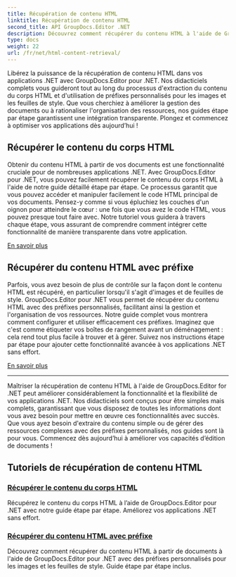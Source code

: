 ```yaml
---
title: Récupération de contenu HTML
linktitle: Récupération de contenu HTML
second_title: API GroupDocs.Editor .NET
description: Découvrez comment récupérer du contenu HTML à l'aide de GroupDocs.Editor pour .NET. Guides étape par étape pour récupérer le contenu du corps et les préfixes personnalisés inclus.
type: docs
weight: 22
url: /fr/net/html-content-retrieval/
---
```

Libérez la puissance de la récupération de contenu HTML dans vos applications .NET avec GroupDocs.Editor pour .NET. Nos didacticiels complets vous guideront tout au long du processus d'extraction du contenu du corps HTML et d'utilisation de préfixes personnalisés pour les images et les feuilles de style. Que vous cherchiez à améliorer la gestion des documents ou à rationaliser l'organisation des ressources, nos guides étape par étape garantissent une intégration transparente. Plongez et commencez à optimiser vos applications dès aujourd’hui !

## Récupérer le contenu du corps HTML

Obtenir du contenu HTML à partir de vos documents est une fonctionnalité cruciale pour de nombreuses applications .NET. Avec GroupDocs.Editor pour .NET, vous pouvez facilement récupérer le contenu du corps HTML à l'aide de notre guide détaillé étape par étape. Ce processus garantit que vous pouvez accéder et manipuler facilement le code HTML principal de vos documents. Pensez-y comme si vous épluchiez les couches d'un oignon pour atteindre le cœur : une fois que vous avez le code HTML, vous pouvez presque tout faire avec. Notre tutoriel vous guidera à travers chaque étape, vous assurant de comprendre comment intégrer cette fonctionnalité de manière transparente dans votre application.

[En savoir plus](./retrieve-html-body-content/)

## Récupérer du contenu HTML avec préfixe

Parfois, vous avez besoin de plus de contrôle sur la façon dont le contenu HTML est récupéré, en particulier lorsqu'il s'agit d'images et de feuilles de style. GroupDocs.Editor pour .NET vous permet de récupérer du contenu HTML avec des préfixes personnalisés, facilitant ainsi la gestion et l'organisation de vos ressources. Notre guide complet vous montrera comment configurer et utiliser efficacement ces préfixes. Imaginez que c'est comme étiqueter vos boîtes de rangement avant un déménagement : cela rend tout plus facile à trouver et à gérer. Suivez nos instructions étape par étape pour ajouter cette fonctionnalité avancée à vos applications .NET sans effort.

[En savoir plus](./retrieve-html-content-with-prefix/)

---

Maîtriser la récupération de contenu HTML à l'aide de GroupDocs.Editor for .NET peut améliorer considérablement la fonctionnalité et la flexibilité de vos applications .NET. Nos didacticiels sont conçus pour être simples mais complets, garantissant que vous disposez de toutes les informations dont vous avez besoin pour mettre en œuvre ces fonctionnalités avec succès. Que vous ayez besoin d'extraire du contenu simple ou de gérer des ressources complexes avec des préfixes personnalisés, nos guides sont là pour vous. Commencez dès aujourd’hui à améliorer vos capacités d’édition de documents !
## Tutoriels de récupération de contenu HTML
### [Récupérer le contenu du corps HTML](./retrieve-html-body-content/)
Récupérez le contenu du corps HTML à l’aide de GroupDocs.Editor pour .NET avec notre guide étape par étape. Améliorez vos applications .NET sans effort.
### [Récupérer du contenu HTML avec préfixe](./retrieve-html-content-with-prefix/)
Découvrez comment récupérer du contenu HTML à partir de documents à l'aide de GroupDocs.Editor pour .NET avec des préfixes personnalisés pour les images et les feuilles de style. Guide étape par étape inclus.